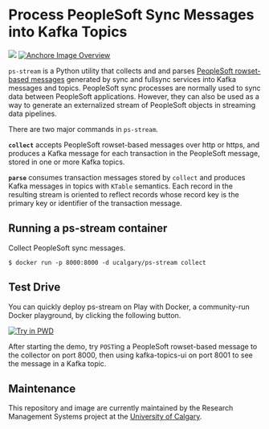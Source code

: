 # Process PeopleSoft Sync Messages into Kafka Topics

[![](https://images.microbadger.com/badges/image/ucalgary/ps-stream.svg)](https://microbadger.com/images/ucalgary/ps-stream) [![Anchore Image Overview](https://anchore.io/service/badges/image/a26f2562a708b063d8bf1e0f685f0b2bc75bde1725a787588d1be531b23f06ff)](https://anchore.io/image/dockerhub/a26f2562a708b063d8bf1e0f685f0b2bc75bde1725a787588d1be531b23f06ff?repo=ucalgary%2Fps-stream&tag=latest)

`ps-stream` is a Python utility that collects and and parses [PeopleSoft rowset-based messages](http://docs.oracle.com/cd/E66686_01/pt855pbr1/eng/pt/tibr/concept_PeopleSoftRowset-BasedMessageFormat-0764fb.html) generated by sync and fullsync services into Kafka messages and topics. PeopleSoft sync processes are normally used to sync data between PeopleSoft applications. However, they can also be used as a way to generate an externalized stream of PeopleSoft objects in streaming data pipelines.

There are two major commands in `ps-stream`.

**`collect`** accepts PeopleSoft rowset-based messages over http or https, and produces a Kafka message for each transaction in the PeopleSoft message, stored in one or more Kafka topics.

**`parse`** consumes transaction messages stored by `collect` and produces Kafka messages in topics with `KTable` semantics. Each record in the resulting stream is oriented to reflect records whose record key is the primary key or identifier of the transaction message.

## Running a ps-stream container

Collect PeopleSoft sync messages.

```
$ docker run -p 8000:8000 -d ucalgary/ps-stream collect
```

## Test Drive

You can quickly deploy ps-stream on Play with Docker, a community-run Docker playground, by clicking the following button.

[![Try in PWD](https://cdn.rawgit.com/play-with-docker/stacks/cff22438/assets/images/button.png)](http://play-with-docker.com?stack=https://raw.githubusercontent.com/ucalgary/ps-stream/master/docker-compose.yml&stack_name=ps-stream)

After starting the demo, try `POST`ing a PeopleSoft rowset-based message to the collector on port 8000, then using kafka-topics-ui on port 8001 to see the message in a Kafka topic.

## Maintenance

This repository and image are currently maintained by the Research Management Systems project at the [University of Calgary](http://www.ucalgary.ca/).
